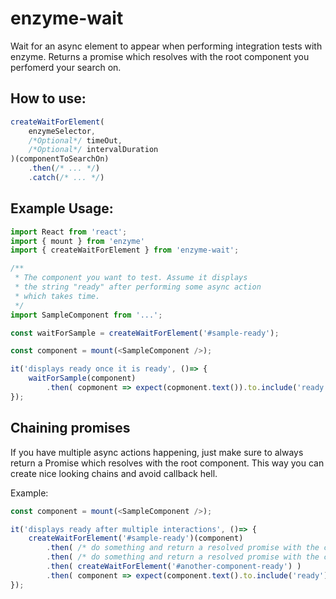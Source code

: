 # enzyme-wait
Wait for an async element to appear when performing integration tests with enzyme. 
Returns a promise which resolves with the root component you perfomerd your search on.

## How to use:

`````javascript
createWaitForElement(
    enzymeSelector,
    /*Optional*/ timeOut,
    /*Optional*/ intervalDuration
)(componentToSearchOn)
    .then(/* ... */)
    .catch(/* ... */)
`````

## Example Usage:

`````javascript
import React from 'react';
import { mount } from 'enzyme'
import { createWaitForElement } from 'enzyme-wait';

/**
 * The component you want to test. Assume it displays 
 * the string "ready" after performing some async action
 * which takes time.
 */
import SampleComponent from '...';

const waitForSample = createWaitForElement('#sample-ready');

const component = mount(<SampleComponent />);

it('displays ready once it is ready', ()=> {
    waitForSample(component)
        .then( copmonent => expect(copmonent.text()).to.include('ready') );
});
`````

## Chaining promises

If you have multiple async actions happening, just make sure to always return a Promise which 
resolves with the root component. This way you can create nice looking chains and avoid callback hell.

Example:

`````javascript
const component = mount(<SampleComponent />);

it('displays ready after multiple interactions', ()=> {
    createWaitForElement('#sample-ready')(component)
        .then( /* do something and return a resolved promise with the comp */ )
        .then( /* do something and return a resolved promise with the comp */ )
        .then( createWaitForElement('#another-component-ready') )
        .then( component => expect(component.text().to.include('ready') );
});
`````
